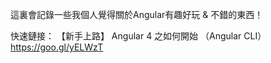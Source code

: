 這裏會記錄一些我個人覺得關於Angular有趣好玩 & 不錯的東西！

快速鏈接：
【新手上路】 Angular 4 之如何開始 （Angular CLI）
https://goo.gl/yELWzT
